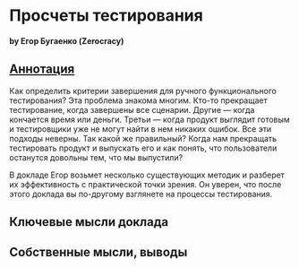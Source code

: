 # Просчеты тестирования
#### by Егор Бугаенко (Zerocracy)

## [Аннотация](https://jpoint.ru/talks/6wxij7hz0buprldhj02uwg/)
Как определить критерии завершения для ручного функционального тестирования? Эта проблема знакома многим. Кто-то прекращает тестирование, когда завершены все сценарии. Другие — когда кончается время или деньги. Третьи — когда продукт выглядит готовым и тестировщики уже не могут найти в нем никаких ошибок. Все эти подходы неверны. Так какой же правильный? Когда нам прекращать тестировать продукт и выпускать его и как понять, что пользователи останутся довольны тем, что мы выпустили?

В докладе Егор возьмет несколько существующих методик и разберет их эффективность с практической точки зрения. Он уверен, что после этого доклада вы по-другому взглянете на процессы тестирования.

## Ключевые мысли доклада

## Собственные мысли, выводы
